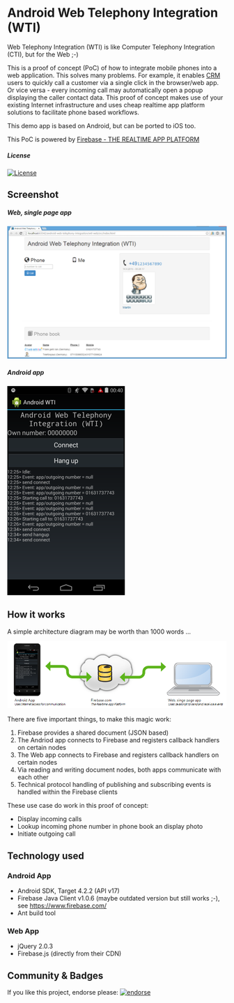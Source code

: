 
Android Web Telephony Integration (WTI)
==================================================

Web Telephony Integration (WTI) is like Computer Telephony Integration (CTI),
but for the Web ;-)

This is a proof of concept (PoC) of how to integrate mobile phones
into a web application. This solves many problems.
For example, it enables [CRM](http://en.wikipedia.org/wiki/Customer_relationship_management)
users to quickly call a customer via a single click in the browser/web app.
Or vice versa - every incoming call may automatically open a popup displaying the caller contact data.
This proof of concept makes use of your existing Internet infrastructure
and uses cheap realtime app platform solutions to facilitate phone based workflows.

This demo app is based on Android, but can be ported to iOS too.

This PoC is powered by [Firebase - THE REALTIME APP PLATFORM](https://www.firebase.com/)


##### License

[![License](https://img.shields.io/:license-Apache%202.0-blue.svg)](http://www.apache.org/licenses/LICENSE-2.0)


Screenshot
---------------------------------------------------

##### Web, single page app

![Screenshot Web app](/screenshots/web.png?raw=true)

##### Android app

![Screenshot Android app](/screenshots/app-small.png?raw=true)


How it works
---------------------------------------------------

A simple architecture diagram may be worth than 1000 words ... 

![How it works in a simple architecture diagram](/docs/how_it_works.png?raw=true)

There are five important things, to make this magic work:

1. Firebase provides a shared document (JSON based)
2. The Andriod app connects to Firebase and registers callback handlers on certain nodes 
3. The Web app connects to Firebase and registers callback handlers on certain nodes
4. Via reading and writing document nodes, both apps communicate with each other
5. Technical protocol handling of publishing and subscribing events is handled within the Firebase clients

These use case do work in this proof of concept:

* Display incoming calls
* Lookup incoming phone number in phone book an display photo
* Initiate outgoing call


Technology used
---------------------------------------------------

### Android App
* Android SDK, Target 4.2.2 (API v17)
* Firebase Java Client v1.0.6 (maybe outdated version but still works ;-), see https://www.firebase.com/
* Ant build tool

### Web App
* jQuery 2.0.3
* Firebase.js (directly from their CDN)


Community & Badges
--------------------

If you like this project, endorse please: [![endorse](https://api.coderwall.com/nitram509/endorsecount.png)](https://coderwall.com/nitram509)